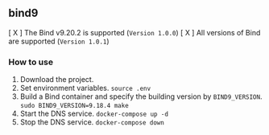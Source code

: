 ## bind9

[ X ] The Bind v9.20.2 is supported (`Version 1.0.0`)
[ X ] All versions of Bind are supported (`Version 1.0.1`)


### How to use
1. Download the project.
2. Set environment variables.
`source .env`
3. Build a Bind container and specify the building version by `BIND9_VERSION`.
`sudo BIND9_VERSION=9.18.4 make`
4. Start the DNS service.
`docker-compose up -d`
5. Stop the DNS service.
`docker-compose down`
